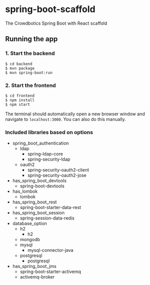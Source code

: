 # spring-boot-scaffold
The Crowdbotics Spring Boot with React scaffold

## Running the app

### 1. Start the backend
```
$ cd backend
$ mvn package
$ mvn spring-boot:run
```

### 2. Start the frontend
```
$ cd frontend
$ npm install
$ npm start
```

The terminal should automatically open a new browser window and navigate to `localhost:3000`. You can also do this manually.

### Included libraries based on options
- spring_boot_authentication
  - ldap
    - spring-ldap-core
    - spring-security-ldap
  - oauth2
    - spring-security-oauth2-client
    - spring-security-oauth2-jose
- has_spring_boot_devtools
  - spring-boot-devtools
- has_lombok
  - lombok
- has_spring_boot_rest
  - spring-boot-starter-data-rest
- has_spring_boot_session
  - spring-session-data-redis
- database_option
  - h2
    - h2
  - mongodb
  - mysql
    - mysql-connector-java
  - postgresql
    - postgresql
- has_spring_boot_jms
  - spring-boot-starter-activemq
  - activemq-broker

